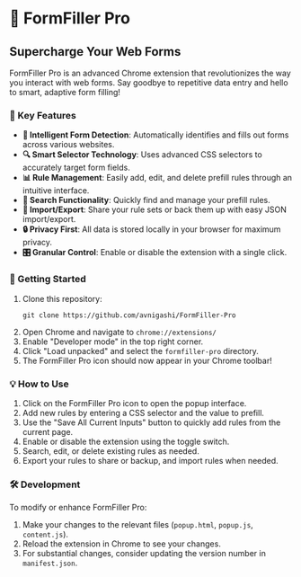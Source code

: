 # 🚀 FormFiller Pro

## Supercharge Your Web Forms

FormFiller Pro is an advanced Chrome extension that revolutionizes the way you interact with web forms. Say goodbye to repetitive data entry and hello to smart, adaptive form filling!

### 🌟 Key Features

- **🧠 Intelligent Form Detection**: Automatically identifies and fills out forms across various websites.
- **🔍 Smart Selector Technology**: Uses advanced CSS selectors to accurately target form fields.
- **📊 Rule Management**: Easily add, edit, and delete prefill rules through an intuitive interface.
- **🔎 Search Functionality**: Quickly find and manage your prefill rules.
- **💾 Import/Export**: Share your rule sets or back them up with easy JSON import/export.
- **🔒 Privacy First**: All data is stored locally in your browser for maximum privacy.
- **🎛️ Granular Control**: Enable or disable the extension with a single click.

### 🚀 Getting Started

1. Clone this repository:
   ```
   git clone https://github.com/avnigashi/FormFiller-Pro
   ```
2. Open Chrome and navigate to `chrome://extensions/`
3. Enable "Developer mode" in the top right corner.
4. Click "Load unpacked" and select the `formfiller-pro` directory.
5. The FormFiller Pro icon should now appear in your Chrome toolbar!

### 💡 How to Use

1. Click on the FormFiller Pro icon to open the popup interface.
2. Add new rules by entering a CSS selector and the value to prefill.
3. Use the "Save All Current Inputs" button to quickly add rules from the current page.
4. Enable or disable the extension using the toggle switch.
5. Search, edit, or delete existing rules as needed.
6. Export your rules to share or backup, and import rules when needed.

### 🛠️ Development

To modify or enhance FormFiller Pro:

1. Make your changes to the relevant files (`popup.html`, `popup.js`, `content.js`).
2. Reload the extension in Chrome to see your changes.
3. For substantial changes, consider updating the version number in `manifest.json`.
